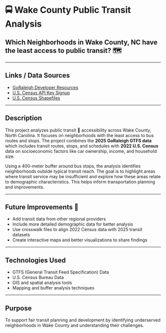 # 🚍 Wake County Public Transit Analysis

## Which Neighborhoods in Wake County, NC have the least access to public transit? 🗺️

---

## Links / Data Sources

* [GoRaleigh Developer Resources](https://goraleigh.org/developer-resources)
* [U.S. Census API Key Signup](https://api.census.gov/data/key_signup.html)
* [U.S. Census Shapefiles](https://www.census.gov/cgi-bin/geo/shapefiles/)

---

## Description

This project analyzes public transit 🚌 accessibility across Wake County, North Carolina. It focuses on neighborhoods with the least access to bus routes and stops. The project combines the **2025 GoRaleigh GTFS data** which includes transit routes, stops, and schedules with **2022 U.S. Census** data on socioeconomic factors like car ownership, income, and household size.

Using a 400-meter buffer around bus stops, the analysis identifies neighborhoods outside typical transit reach. The goal is to highlight areas where transit service may be insufficient and explore how these areas relate to demographic characteristics. This helps inform transportation planning and improvements.

---

## Future Improvements 🔧

* Add transit data from other regional providers
* Include more detailed demographic data for better analysis
* Use crosswalk files to align 2022 Census data with 2025 transit datasets
* Create interactive maps and better visualizations to share findings

---

## Technologies Used

* GTFS (General Transit Feed Specification) Data
* U.S. Census Bureau Data
* GIS and spatial analysis tools
* Mapping and buffer analysis techniques

---

## Purpose

To support fair transit planning and development by identifying underserved neighborhoods in Wake County and understanding their challenges.
